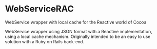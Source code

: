 # WebServiceRAC
WebService wrapper with local cache for the Reactive world of Cocoa

WebService wrapper using JSON format with a Reactive implementation,
using a local cache mechanism.
Originally intended to be an easy to use solution with a Ruby on Rails back-end.
